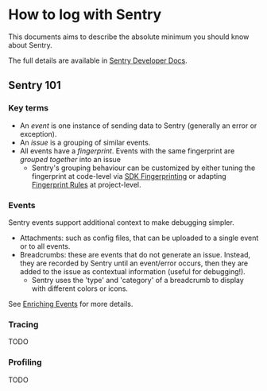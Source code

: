 <!-- Parsec Cloud (https://parsec.cloud) Copyright (c) BUSL-1.1 2016-present Scille SAS -->

# How to log with Sentry

This documents aims to describe the absolute minimum you should know about Sentry.

The full details are available in [Sentry Developer Docs].

## Sentry 101

### Key terms

- An *event* is one instance of sending data to Sentry (generally an error or exception).
- An *issue* is a grouping of similar events.
- All events have a *fingerprint*. Events with the same fingerprint are *grouped together* into an issue
  - Sentry's grouping behaviour can be customized by either tuning the fingerprint at code-level via [SDK Fingerprinting] or adapting [Fingerprint Rules] at project-level.

### Events

Sentry events support additional context to make debugging simpler.

- Attachments: such as config files, that can be uploaded to a single event or to all events.
- Breadcrumbs: these are events that do not generate an issue. Instead, they are recorded by Sentry until an event/error occurs, then they are added to the issue as contextual information (useful for debugging!).
  - Sentry uses the 'type' and 'category' of a breadcrumb to display with different colors or icons.

See [Enriching Events] for more details.

### Tracing

TODO

### Profiling

TODO

[Sentry Developer Docs]: https://develop.sentry.dev/getting-started/
[SDK Fingerprinting]: https://docs.sentry.io/platforms/python/usage/sdk-fingerprinting/
[Fingerprint Rules]: https://docs.sentry.io/concepts/data-management/event-grouping/fingerprint-rules/
[Enriching Events]: https://docs.sentry.io/platforms/python/enriching-events/attachments/
